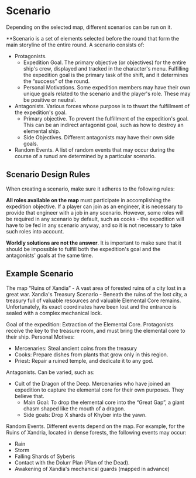 # Scenario

Depending on the selected map, different scenarios can be run on it.

**Scenario is a set of elements selected before the round that form the main storyline of the entire round.
A scenario consists of:
- Protagonists. 
	- Expedition Goal. The primary objective (or objectives) for the entire ship's crew, displayed and tracked in the character's menu. Fulfilling the expedition goal is the primary task of the shift, and it determines the “success” of the round.
	- Personal Motivations. Some expedition members may have their own unique goals related to the scenario and the player's role. These may be positive or neutral.
- Antagonists. Various forces whose purpose is to thwart the fulfillment of the expedition's goal.
	- Primary objective. To prevent the fulfillment of the expedition's goal. This can be an indirect antagonist goal, such as how to destroy an elemental ship.
	- Side Objectives. Different antagonists may have their own side goals.
- Random Events. A list of random events that may occur during the course of a runud are determined by a particular scenario.

## Scenario Design Rules

When creating a scenario, make sure it adheres to the following rules:

**All roles available on the map** must participate in accomplishing the expedition objective. If a player can join as an engineer, it is necessary to provide that engineer with a job in any scenario. However, some roles will be required in any scenario by default, such as cooks - the expedition will have to be fed in any scenario anyway, and so it is not necessary to take such roles into account.

**Worldly solutions are not the answer**. It is important to make sure that it should be impossible to fulfill both the expedition's goal and the antagonists' goals at the same time.

## Example Scenario

The map “Ruins of Xandia” - A vast area of forested ruins of a city lost in a great war. 
Xandia's Treasury Scenario - Beneath the ruins of the lost city, a treasury full of valuable resources and valuable Elemental Core remains. Unfortunately, its exact coordinates have been lost and the entrance is sealed with a complex mechanical lock.

Goal of the expedition: Extraction of the Elemental Core. Protagonists receive the key to the treasure room, and must bring the elemental core to their ship.
Personal Motives:
- Mercenaries: Steal ancient coins from the treasury
- Cooks: Prepare dishes from plants that grow only in this region.
- Priest: Repair a ruined temple, and dedicate it to any god.

Antagonists. Can be varied, such as:
- Cult of the Dragon of the Deep. Mercenaries who have joined an expedition to capture the elemental core for their own purposes. They believe that. 
	- Main Goal: To drop the elemental core into the “Great Gap”, a giant chasm shaped like the mouth of a dragon. 
	- Side goals: Drop X shards of Khyber into the yawn.

Random Events. Different events depend on the map. For example, for the Ruins of Xandria, located in dense forests, the following events may occur:
- Rain
- Storm
- Falling Shards of Syberis
- Contact with the Dolurr Plan (Plan of the Dead).
- Awakening of Xandia's mechanical guards (mapped in advance)

